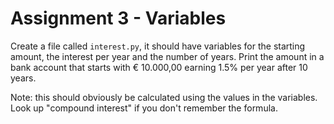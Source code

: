 # Assignment 3 - Variables

Create a file called `interest.py`, it should have variables for the starting amount, the interest per year and the number of years. Print the amount in a bank account that starts with &euro; 10.000,00 earning 1.5% per year after 10 years.

Note: this should obviously be calculated using the values in the variables. Look up "compound interest" if you don't remember the formula.
